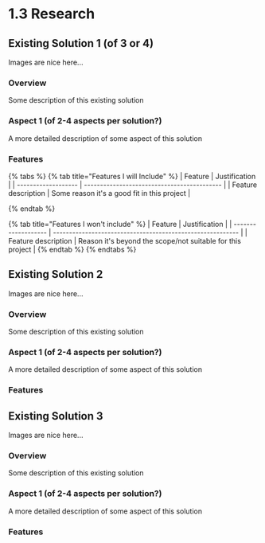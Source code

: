 # 1.3 Research

## Existing Solution 1 (of 3 or 4)

Images are nice here...

### Overview

Some description of this existing solution

### Aspect 1 (of 2-4 aspects per solution?)

A more detailed description of some aspect of this solution

### Features

{% tabs %}
{% tab title="Features I will Include" %}
| Feature             | Justification                               |
| ------------------- | ------------------------------------------- |
| Feature description | Some reason it's a good fit in this project |


{% endtab %}

{% tab title="Features I won't include" %}
| Feature             | Justification                                              |
| ------------------- | ---------------------------------------------------------- |
| Feature description | Reason it's beyond the scope/not suitable for this project |
{% endtab %}
{% endtabs %}



## Existing Solution 2

Images are nice here...

### Overview

Some description of this existing solution

### Aspect 1 (of 2-4 aspects per solution?)

A more detailed description of some aspect of this solution

### Features



## Existing Solution 3

Images are nice here...

### Overview

Some description of this existing solution

### Aspect 1 (of 2-4 aspects per solution?)

A more detailed description of some aspect of this solution

### Features
